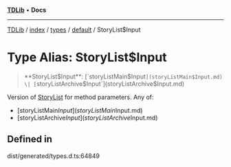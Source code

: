 [**TDLib**](../../../../../../README.md) • **Docs**

***

[TDLib](../../../../../../modules.md) / [index](../../../../../README.md) / [types](../../../README.md) / [default](../README.md) / StoryList$Input

# Type Alias: StoryList$Input

> **StoryList$Input**: [`storyListMain$Input`](storyListMain$Input.md) \| [`storyListArchive$Input`](storyListArchive$Input.md)

Version of [StoryList](StoryList.md) for method parameters.
Any of:
- [storyListMain$Input](storyListMain$Input.md)
- [storyListArchive$Input](storyListArchive$Input.md)

## Defined in

dist/generated/types.d.ts:64849
